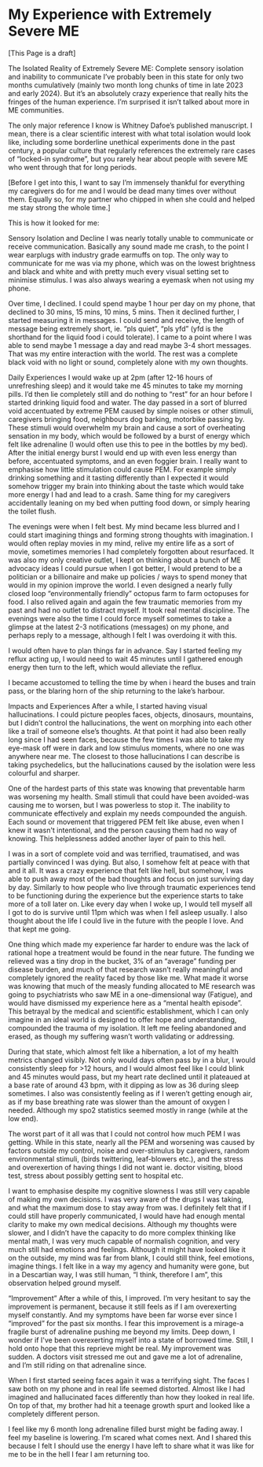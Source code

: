 # My Experience with Extremely Severe ME
[This Page is a draft]

The Isolated Reality of Extremely Severe ME: Complete sensory isolation and inability to communicate
I’ve probably been in this state for only two months cumulatively (mainly two month long chunks of time in late 2023 and early 2024). But it’s an absolutely crazy experience that really hits the fringes of the human experience. I’m surprised it isn’t talked about more in ME communities.

The only major reference I know is Whitney Dafoe’s published manuscript. I mean, there is a clear scientific interest with what total isolation would look like, including some borderline unethical experiments done in the past century, a popular culture that regularly references the extremely rare cases of “locked-in syndrome”, but you rarely hear about people with severe ME who went through that for long periods. 

[Before I get into this, I want to say I’m immensely thankful for everything my caregivers do for me and I would be dead many times over without them. Equally so, for my partner who chipped in when she could and helped me stay strong the whole time.]

This is how it looked for me:

Sensory Isolation and Decline
I was nearly totally unable to communicate or receive communication. Basically any sound made me crash, to the point I wear earplugs with industry grade earmuffs on top. The only way to communicate for me was via my phone, which was on the lowest brightness and black and white and with pretty much every visual setting set to minimise stimulus. I was also always wearing a eyemask when not using my phone.

Over time, I declined. I could spend maybe 1 hour per day on my phone, that declined to 30 mins, 15 mins, 10 mins, 5 mins. Then it declined further, I started measuring it in messages. I could send and receive, the length of message being extremely short, ie. “pls quiet”, “pls yfd” (yfd is the shorthand for the liquid food i could tolerate). I came to a point where I was able to send maybe 1 message a day and read maybe 3-4 short messages. That was my entire interaction with the world. The rest was a complete black void with no light or sound, completely alone with my own thoughts. 

Daily Experiences
I would wake up at 2pm (after 12-16 hours of unrefreshing sleep) and it would take me 45 minutes to take my morning pills. I’d then lie completely still and do nothing to “rest” for an hour before I started drinking liquid food and water. The day passed in a sort of blurred void accentuated by extreme PEM caused by simple noises or other stimuli, caregivers bringing food, neighbours dog barking, motorbike passing by. These stimuli would overwhelm my brain and cause a sort of overheating sensation in my body, which would be followed by a burst of energy which felt like adrenaline (I would often use this to pee in the bottles by my bed). After the initial energy burst I would end up with even less energy than before, accentuated symptoms, and an even foggier brain. I really want to emphasise how little stimulation could cause PEM. For example simply drinking something and it tasting differently than I expected it would somehow trigger my brain into thinking about the taste which would take more energy I had and lead to a crash. Same thing for my caregivers accidentally leaning on my bed when putting food down, or simply hearing the toilet flush.

The evenings were when I felt best. My mind became less blurred and I could start imagining things and forming strong thoughts with imagination. I would often replay movies in my mind, relive my entire life as a sort of movie, sometimes memories I had completely forgotten about resurfaced. It was also my only creative outlet, I kept on thinking about a bunch of ME advocacy ideas I could pursue when I got better, I would pretend to be a politician or a billionaire and make up policies / ways to spend money that would in my opinion improve the world. I even designed a nearly fully closed loop “environmentally friendly” octopus farm to farm octopuses for food. I also relived again and again the few traumatic memories from my past and had no outlet to distract myself. It took real mental discipline. The evenings were also the time I could force myself sometimes to take a glimpse at the latest 2-3 notifications (messages) on my phone, and perhaps reply to a message, although I felt I was overdoing it with this. 

I would often have to plan things far in advance. Say I started feeling my reflux acting up, I would need to wait 45 minutes until I gathered enough energy then turn to the left, which would alleviate the reflux.

I became accustomed to telling the time by when i heard the buses and train pass, or the blaring horn of the ship returning to the lake’s harbour. 

Impacts and Experiences
After a while, I started having visual hallucinations. I could picture peoples faces, objects, dinosaurs, mountains, but I didn’t control the hallucinations, the went on morphing into each other like a trail of someone else’s thoughts. At that point it had also been really long since I had seen faces, because the few times I was able to take my eye-mask off were in dark and low stimulus moments, where no one was anywhere near me. The closest to those hallucinations I can describe is taking psychedelics, but the hallucinations caused by the isolation were less colourful and sharper. 

One of the hardest parts of this state was knowing that preventable harm was worsening my health. Small stimuli that could have been avoided-was causing me to worsen, but I was powerless to stop it. The inability to communicate effectively and explain my needs compounded the anguish. Each sound or movement that triggered PEM felt like abuse, even when I knew it wasn't intentional, and the person causing them had no way of knowing. This helplessness added another layer of pain to this hell. 

I was in a sort of complete void and was terrified, traumatised, and was partially convinced I was dying. But also, I somehow felt at peace with that and it all. It was a crazy experience that felt like hell, but somehow, I was able to push away most of the bad thoughts and focus on just surviving day by day. Similarly to how people who live through traumatic experiences tend to be
functioning during the experience but the experience starts to take more of a toll later on. Like every day when I woke up, I would tell myself all I got to do is survive until 11pm which was when I fell asleep usually. I also thought about the life I could live in the future with the people I love. And that kept me going. 

One thing which made my experience far harder to endure was the lack of rational hope a treatment would be found in the near future. The funding we relieved was a tiny drop in the bucket, 3% of an “average” funding per disease burden, and much of that research wasn’t really meaningful and completely ignored the reality faced by those like me. What made it worse was knowing that much of the measly funding allocated to ME research was going to psychiatrists who saw ME in a one-dimensional way (Fatigue), and would have dismissed my experience here as a “mental health episode”. This betrayal by the medical and scientific establishment, which I can only imagine in an ideal world is designed to offer hope and understanding, compounded the trauma of my isolation. It left me feeling abandoned and erased, as though my suffering wasn’t worth validating or addressing.

During that state, which almost felt like a hibernation, a lot of my health metrics changed visibly. Not only would days often pass by in a blur, I would consistently sleep for >12 hours, and I would almost feel like I could blink and 45 minutes would pass, but my heart rate declined until it plateaued at a base rate of around 43 bpm, with it dipping as low as 36 during sleep sometimes. I also was consistently feeling as if I weren’t getting enough air, as if my base breathing rate was slower than the amount of oxygen I needed. Although my spo2 statistics seemed mostly in range (while at the low end). 

The worst part of it all was that I could not control how much PEM I was getting. While in this state, nearly all the PEM and worsening was caused by factors outside my control, noise and over-stimulus by caregivers, random environmental stimuli, (birds twittering, leaf-blowers etc.), and the stress and overexertion of having things I did not want ie. doctor visiting, blood test, stress about possibly getting sent to hospital etc.

I want to emphasise despite my cognitive slowness I was still very capable of making my own decisions. I was very aware of the drugs I was taking, and what the maximum dose to stay away from was. I definitely felt that if I could still have properly communicated, I would have had enough mental clarity to make my own medical decisions. Although my thoughts were slower, and I didn’t have the capacity to do more complex thinking like mental math, I was very much capable of normalish cognition, and very much still had emotions and feelings. Although it might have looked like it on the outside, my mind was far from blank, I could still think, feel emotions, imagine things. I felt like in a way my agency and humanity were gone, but in a Descartian way, I was still human, “I think, therefore I am”, this observation helped ground myself. 

“Improvement”
After a while of this, I improved. I’m very hesitant to say the improvement is permanent, because it still feels as if I am overexerting myself constantly. And my symptoms have been far worse ever since I “improved” for the past six months. I fear this improvement is a mirage-a fragile burst of adrenaline pushing me beyond my limits. Deep down, I wonder if I've been overexerting myself into a state of borrowed time. Still, I hold onto hope that this reprieve might be real. My improvement was sudden. A doctors visit stressed me out and gave me a lot of adrenaline, and I’m still riding on that adrenaline since. 

When I first started seeing faces again it was a terrifying sight. The faces I saw both on my phone and in real life seemed distorted. Almost like I had imagined and hallucinated faces differently than how they looked in real life. On top of that, my brother had hit a teenage growth spurt and looked like a completely different person.

I feel like my 6 month long adrenaline filled burst might be fading away. I feel my baseline is lowering. I’m scared what comes next. And I shared this because I felt I should use the energy I have left to share what it was like for me to be in the hell I fear I am returning too.


